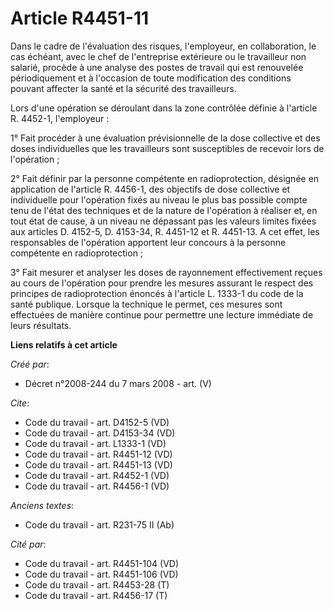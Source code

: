 # Article R4451-11

Dans le cadre de l'évaluation des risques, l'employeur, en collaboration, le cas échéant, avec le chef de l'entreprise
extérieure ou le travailleur non salarié, procède à une analyse des postes de travail qui est renouvelée périodiquement et à
l'occasion de toute modification des conditions pouvant affecter la santé et la sécurité des travailleurs. 

Lors d'une opération se déroulant dans la zone contrôlée définie à l'article R. 4452-1, l'employeur : 

1° Fait procéder à une évaluation prévisionnelle de la dose collective et des doses individuelles que les travailleurs sont
susceptibles de recevoir lors de l'opération ; 

2° Fait définir par la personne compétente en radioprotection, désignée en application de l'article R. 4456-1, des objectifs
de dose collective et individuelle pour l'opération fixés au niveau le plus bas possible compte tenu de l'état des techniques
et de la nature de l'opération à réaliser et, en tout état de cause, à un niveau ne dépassant pas les valeurs limites fixées
aux articles D. 4152-5, D. 4153-34, R. 4451-12 et R. 4451-13. A cet effet, les responsables de l'opération apportent leur
concours à la personne compétente en radioprotection ; 

3° Fait mesurer et analyser les doses de rayonnement effectivement reçues au cours de l'opération pour prendre les mesures
assurant le respect des principes de radioprotection énoncés à l'article L. 1333-1 du code de la santé publique. Lorsque la
technique le permet, ces mesures sont effectuées de manière continue pour permettre une lecture immédiate de leurs résultats.

**Liens relatifs à cet article**

_Créé par_:

  - Décret n°2008-244 du 7 mars 2008 - art. (V)

_Cite_:

  - Code du travail - art. D4152-5 (VD)
  - Code du travail - art. D4153-34 (VD)
  - Code du travail - art. L1333-1 (VD)
  - Code du travail - art. R4451-12 (VD)
  - Code du travail - art. R4451-13 (VD)
  - Code du travail - art. R4452-1 (VD)
  - Code du travail - art. R4456-1 (VD)

_Anciens textes_:

  - Code du travail - art. R231-75 II (Ab)

_Cité par_:

  - Code du travail - art. R4451-104 (VD)
  - Code du travail - art. R4451-106 (VD)
  - Code du travail - art. R4453-28 (T)
  - Code du travail - art. R4456-17 (T)
